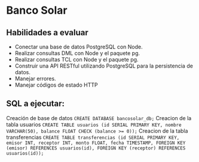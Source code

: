 # Banco Solar
## Habilidades a evaluar
- Conectar una base de datos PostgreSQL con Node.
- Realizar consultas DML con Node y el paquete pg.
- Realizar consultas TCL con Node y el paquete pg.
- Construir una API RESTful utilizando PostgreSQL para la persistencia de datos.
- Manejar errores.
- Manejar códigos de estado HTTP
## SQL a ejecutar:
Creación de base de datos
`CREATE DATABASE bancosolar_db;`
Creacion de la tabla usuarios
`CREATE TABLE usuarios (id SERIAL PRIMARY KEY, nombre VARCHAR(50),
balance FLOAT CHECK (balance >= 0));`
Creacion de la tabla transferencias
`CREATE TABLE transferencias (id SERIAL PRIMARY KEY, emisor INT, receptor
INT, monto FLOAT, fecha TIMESTAMP, FOREIGN KEY (emisor) REFERENCES
usuarios(id), FOREIGN KEY (receptor) REFERENCES usuarios(id));`
